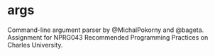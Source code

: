 # args

Command-line argument parser by @MichalPokorny and @bageta.
Assignment for NPRG043 Recommended Programming Practices on Charles University.
